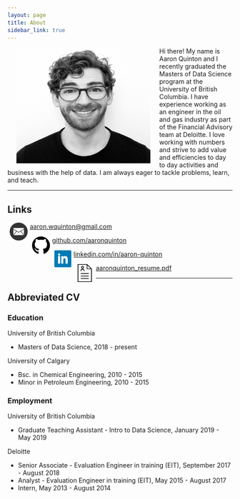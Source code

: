 ```yaml
---
layout: page
title: About
sidebar_link: true
---
```


<div style="float: left">
    <img style = "padding: 0 20px" src="https://raw.githubusercontent.com/aaronquinton/aaronquinton.github.io/master/_screenshots/headshot.png" alt="Image" height="260" width="300">
</div>

Hi there! My name is Aaron Quinton and I recently graduated the Masters of Data Science program at the University of British Columbia. I have experience working as an engineer in the oil and gas industry as part of the Financial Advisory team at Deloitte. I love working with numbers and strive to add value and efficiencies to day to day activities and business with the help of data. I am always eager to tackle problems, learn, and teach.  

---
## Links

<div style="float: left">
    <img style = "padding: 0 5px" src="https://raw.githubusercontent.com/aaronquinton/aaronquinton.github.io/master/_screenshots/envelope-square-solid.png" alt="Image" width="40">
</div>

[aaron.wquinton@gmail.com](mailto:aaron.wquinton@gmail.com)

<div style="float: left">
    <img style = "padding: 0 5px" src="https://raw.githubusercontent.com/aaronquinton/aaronquinton.github.io/master/_screenshots/github-logo.png" alt="Image" width="40">
</div>

[github.com/aaronquinton](https://github.com/aaronquinton)

<div style="float: left">
    <img style = "padding: 0 5px" src="https://raw.githubusercontent.com/aaronquinton/aaronquinton.github.io/master/_screenshots/linkedin-brands.png" alt="Image" width="38">
</div>

[linkedin.com/in/aaron-quinton](https://www.linkedin.com/in/aaron-quinton)

<div style="float: left">
    <img style = "padding: 0 5px" src="https://raw.githubusercontent.com/aaronquinton/aaronquinton.github.io/master/_screenshots/resume.png" alt="Image" width="40">
</div>

[aaronquinton_resume.pdf](https://drive.google.com/file/d/1sx5N9bmrOcbbr-VvTscKJWalKhL8eMEB/view?usp=sharing)

---

## Abbreviated CV

### Education

University of British Columbia  
- Masters of Data Science,  2018 - present

University of Calgary  
- Bsc. in Chemical Engineering, 2010 - 2015
- Minor in Petroleum Engineering, 2010 - 2015

### Employment

University of British Columbia
- Graduate Teaching Assistant - Intro to Data Science, January 2019 - May 2019

Deloitte
- Senior Associate - Evaluation Engineer in training (EIT), September 2017 - August 2018
- Analyst - Evaluation Engineer in training (EIT), May 2015 - August 2017
- Intern, May 2013 - August 2014
